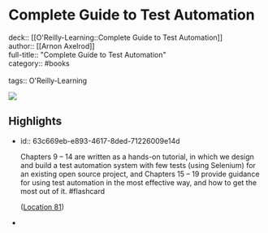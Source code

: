 # Complete Guide to Test Automation

deck:: [[O'Reilly-Learning::Complete Guide to Test Automation]]\
author:: [[Arnon Axelrod]]\
full-title:: "Complete Guide to Test Automation"\
category:: #books\
\
tags:: O'Reilly-Learning  

![](https://m.media-amazon.com/images/I/618nY6mBnRL._SY160.jpg)
## Highlights
- id:: 63c669eb-e893-4617-8ded-71226009e14d
  
  Chapters 9 – 14 are written as a hands-on tutorial, in which we design and build a test automation system with few tests (using Selenium) for an existing open source project, and Chapters 15 – 19 provide guidance for using test automation in the most effective way, and how to get the most out of it. #flashcard 
  
  
    ([Location 81](https://readwise.io/to_kindle?action=open&asin=B07FKGVQP6&location=81))
-